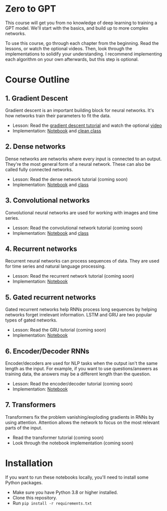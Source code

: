 # Zero to GPT

This course will get you from no knowledge of deep learning to training a GPT model.  We'll start with the basics, and build up to more complex networks.

To use this course, go through each chapter from the beginning.  Read the lessons, or watch the optional videos.  Then, look through the implementations to solidify your understanding.  I recommend implementing each algorithm on your own afterwards, but this step is optional.

# Course Outline

## 1. Gradient Descent

Gradient descent is an important building block for neural networks.  It's how networks train their parameters to fit the data.

- Lesson: Read the [gradient descent tutorial](explanations/linreg.ipynb) and watch the optional [video](https://youtu.be/-cs5D91eBLE)
- Implementation: [Notebook](notebooks/linreg/linreg.ipynb) and [clean class](nnets/dense.py)

## 2. Dense networks

Dense networks are networks where every input is connected to an output.  They're the most general form of a neural network.  These can also be called fully connected networks.

- Lesson: Read the dense network tutorial (coming soon)
- Implementation: [Notebook](notebooks/dense/dense.ipynb) and [class](nnets/dense.py)

## 3. Convolutional networks

Convolutional neural networks are used for working with images and time series.

- Lesson: Read the convolutional network tutorial (coming soon)
- Implementation: [Notebook](notebooks/cnn/cnn.ipynb) and [class](nnets/conv.py)

## 4. Recurrent networks

Recurrent neural networks can process sequences of data.  They are used for time series and natural language processing.

- Lesson: Read the recurrent network tutorial (coming soon)
- Implementation: [Notebook](notebooks/rnn/rnn.ipynb)

## 5. Gated recurrent networks

Gated recurrent networks help RNNs process long sequences by helping networks forget irrelevant information.  LSTM and GRU are two popular types of gated networks.

- Lesson: Read the GRU tutorial (coming soon)
- Implementation: [Notebook](notebooks/gru/gru.ipynb)

## 6.  Encoder/Decoder RNNs

Encoder/decoders are used for NLP tasks when the output isn't the same length as the input.  For example, if you want to use questions/answers as training data, the answers may be a different length than the question.

- Lesson: Read the encoder/decoder tutorial (coming soon)
- Implementation: [Notebook](notebooks/rnnencoder/encoder.ipynb)

## 7. Transformers

Transformers fix the problem vanishing/exploding gradients in RNNs by using attention.  Attention allows the network to focus on the most relevant parts of the input.

- Read the transformer tutorial (coming soon)
- Look through the notebook implementation (coming soon)

# Installation

If you want to run these notebooks locally, you'll need to install some Python packages.

- Make sure you have Python 3.8 or higher installed.
- Clone this repository.
- Run `pip install -r requirements.txt`